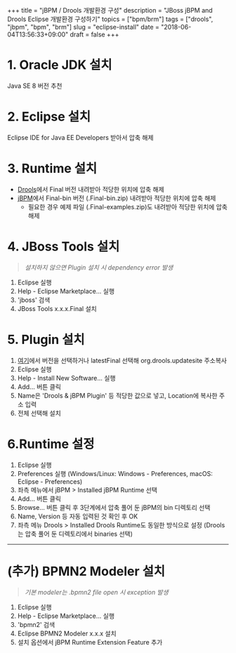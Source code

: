 +++
title = "jBPM / Drools 개발환경 구성"
description = "JBoss jBPM and Drools Eclipse 개발환경 구성하기"
topics = ["bpm/brm"]
tags = ["drools", "jbpm", "bpm", "brm"]
slug = "eclipse-install"
date = "2018-06-04T13:56:33+09:00"
draft = false
+++

# 1. Oracle JDK 설치

Java SE 8 버전 추천

# 2. Eclipse 설치

Eclipse IDE for Java EE Developers 받아서 압축 해제

# 3. Runtime 설치

* [Drools](https://www.drools.org)에서 Final 버전 내려받아 적당한 위치에 압축 해제
* [jBPM](https://www.jbpm.org/download/download.html)에서 Final-bin 버전 (.Final-bin.zip) 내려받아 적당한 위치에 압축 해제
  * 필요한 경우 예제 파일 (.Final-examples.zip)도 내려받아 적당한 위치에 압축 해제

# 4. JBoss Tools 설치

> *설치하지 않으면 Plugin 설치 시 dependency error 발생*

1. Eclipse 실행
2. Help - Eclipse Marketplace... 실행
3. 'jboss' 검색
4. JBoss Tools x.x.x.Final 설치

# 5. Plugin 설치

1. [여기](http://download.jboss.org/drools/release/)에서 버전을 선택하거나 latestFinal 선택해 org.drools.updatesite 주소복사
2. Eclipse 실행
3. Help - Install New Software... 실행
4. Add... 버튼 클릭
5. Name은 'Drools & jBPM Plugin' 등 적당한 값으로 넣고, Location에 복사한 주소 입력
6. 전체 선택해 설치

# 6.Runtime 설정

1. Eclipse 실행
2. Preferences 실행 (Windows/Linux: Windows - Preferences, macOS: Eclipse - Preferences)
3. 좌측 메뉴에서 jBPM > Installed jBPM Runtime 선택
4. Add... 버튼 클릭
5. Browse... 버튼 클릭 후 3단계에서 압축 풀어 둔 jBPM의 bin 디렉토리 선택
6. Name, Version 등 자동 입력된 것 확인 후 OK
7. 좌측 메뉴 Drools > Installed Drools Runtime도 동일한 방식으로 설정 (Drools는 압축 풀어 둔 디렉토리에서 binaries 선택)

------

# (추가) BPMN2 Modeler 설치

> *기본 modeler는 .bpmn2 file open 시 exception 발생*

1. Eclipse 실행
2. Help - Eclipse Marketplace... 실행
3. 'bpmn2' 검색
4. Eclipse BPMN2 Modeler x.x.x 설치
5. 설치 옵션에서 jBPM Runtime Extension Feature 추가